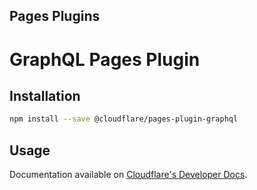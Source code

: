 ## Pages Plugins

# GraphQL Pages Plugin

## Installation

```sh
npm install --save @cloudflare/pages-plugin-graphql
```

## Usage

Documentation available on [Cloudflare's Developer Docs](https://developers.cloudflare.com/pages/platform/functions/plugins/graphql/).

